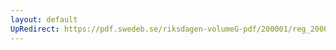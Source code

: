 ```yaml
---
layout: default
UpRedirect: https://pdf.swedeb.se/riksdagen-volumeG-pdf/200001/reg_200001/reg_200001_0297.pdf
---
```


